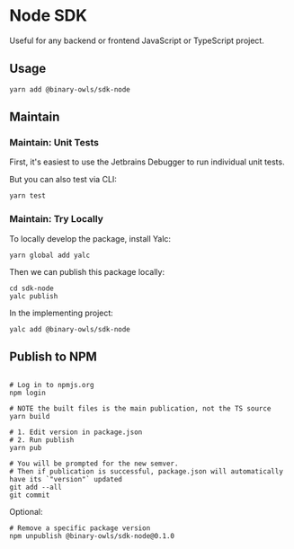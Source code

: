 # Node SDK

Useful for any backend or frontend JavaScript or TypeScript project.

## Usage

```shell script
yarn add @binary-owls/sdk-node
```


## Maintain

### Maintain: Unit Tests

First, it's easiest to use the Jetbrains Debugger to run individual unit tests.

But you can also test via CLI:

```sh
yarn test
```

### Maintain: Try Locally

To locally develop the package, install Yalc:

```shell script
yarn global add yalc
```

Then we can publish this package locally:

```shell script
cd sdk-node
yalc publish
```

In the implementing project:

```shell script
yalc add @binary-owls/sdk-node
```


## Publish to NPM

```shell script

# Log in to npmjs.org
npm login

# NOTE the built files is the main publication, not the TS source
yarn build

# 1. Edit version in package.json
# 2. Run publish
yarn pub

# You will be prompted for the new semver.  
# Then if publication is successful, package.json will automatically have its `"version"` updated
git add --all
git commit
```

Optional:

```shell
# Remove a specific package version
npm unpublish @binary-owls/sdk-node@0.1.0
```
